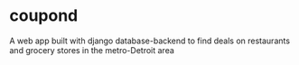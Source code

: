 # coupond
A web app built with django database-backend to find deals on restaurants and grocery stores in the metro-Detroit area
